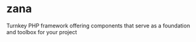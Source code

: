 # zana
 Turnkey PHP framework offering components that serve as a foundation and toolbox for your project
